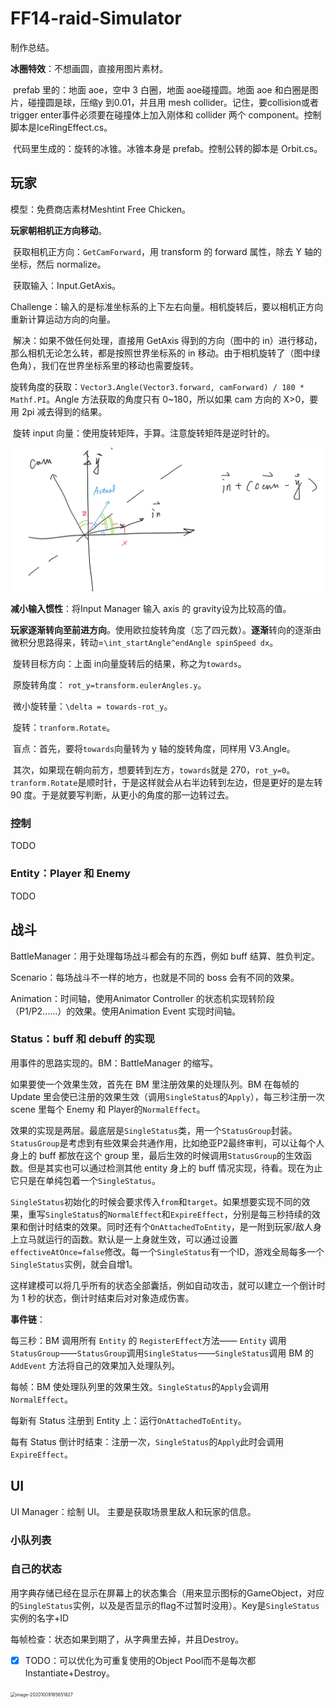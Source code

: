 # FF14-raid-Simulator

制作总结。

**冰圈特效**：不想画圆，直接用图片素材。

​	prefab 里的：地面 aoe，空中 3 白圈，地面 aoe碰撞圆。地面 aoe 和白圈是图片，碰撞圆是球，压缩y 到0.01，并且用 mesh collider。记住，要collision或者 trigger enter事件必须要在碰撞体上加入刚体和 collider 两个 component。控制脚本是IceRingEffect.cs。

​	代码里生成的：旋转的冰锥。冰锥本身是 prefab。控制公转的脚本是 Orbit.cs。

## 玩家

模型：免费商店素材Meshtint Free Chicken。

**玩家朝相机正方向移动**。

​	获取相机正方向：`GetCamForward`，用 transform 的 forward 属性，除去 Y 轴的坐标，然后 normalize。

​	获取输入：Input.GetAxis。

​	Challenge：输入的是标准坐标系的上下左右向量。相机旋转后，要以相机正方向重新计算运动方向的向量。

​	解决：如果不做任何处理，直接用 GetAxis 得到的方向（图中的 in）进行移动，那么相机无论怎么转，都是按照世界坐标系的 in 移动。由于相机旋转了（图中绿色角），我们在世界坐标系里的移动也需要旋转。

​	旋转角度的获取：`Vector3.Angle(Vector3.forward, camForward) / 180 * Mathf.PI`。Angle 方法获取的角度只有 0~180，所以如果 cam 方向的 X>0，要用 2pi 减去得到的结果。

​	旋转 input 向量：使用旋转矩阵，手算。注意旋转矩阵是逆时针的。

<img src="assets/image-20200919212644099.png" alt="image-20200919212644099" style="zoom:50%;" />

**减小输入惯性**：将Input Manager 输入 axis 的 gravity设为比较高的值。

**玩家逐渐转向至前进方向**。使用欧拉旋转角度（忘了四元数）。**逐渐**转向的逐渐由微积分思路得来，转动=`\int_startAngle^endAngle spinSpeed dx`。

​	旋转目标方向：上面 in向量旋转后的结果，称之为`towards`。

​	原旋转角度： `rot_y=transform.eulerAngles.y`。

​	微小旋转量：`\delta = towards-rot_y`。

​	旋转：`tranform.Rotate`。

​	盲点：首先，要将`towards`向量转为 y 轴的旋转角度，同样用 V3.Angle。

​	其次，如果现在朝向前方，想要转到左方，`towards`就是 270，`rot_y=0`。`tranform.Rotate`是顺时针，于是这样就会从右半边转到左边，但是更好的是左转 90 度。于是就要写判断，从更小的角度的那一边转过去。

### 控制

TODO

### Entity：Player 和 Enemy

TODO



## 战斗

BattleManager：用于处理每场战斗都会有的东西，例如 buff 结算、胜负判定。

Scenario：每场战斗不一样的地方，也就是不同的 boss 会有不同的效果。

Animation：时间轴，使用Animator Controller 的状态机实现转阶段（P1/P2……）的效果。使用Animation Event 实现时间轴。

### Status：buff 和 debuff 的实现

用事件的思路实现的。BM：BattleManager 的缩写。

如果要使一个效果生效，首先在 BM 里注册效果的处理队列。BM 在每帧的 Update 里会使已注册的效果生效（调用`SingleStatus`的`Apply`），每三秒注册一次 scene 里每个 Enemy 和 Player的`NormalEffect`。

效果的实现是两层。最底层是`SingleStatus`类，用一个`StatusGroup`封装。`StatusGroup`是考虑到有些效果会共通作用，比如绝亚P2最终审判，可以让每个人身上的 buff 都放在这个 group 里，最后生效的时候调用`StatusGroup`的生效函数。但是其实也可以通过检测其他 entity 身上的 buff 情况实现，待看。现在为止它只是在单纯包着一个`SingleStatus`。

`SingleStatus`初始化的时候会要求传入`from`和`target`。如果想要实现不同的效果，重写`SingleStatus`的`NormalEffect`和`ExpireEffect`，分别是每三秒持续的效果和倒计时结束的效果。同时还有个`OnAttachedToEntity`，是一附到玩家/敌人身上立马就运行的函数。默认是一上身就生效，可以通过设置`effectiveAtOnce=false`修改。每一个`SingleStatus`有一个ID，游戏全局每多一个`SingleStatus`实例，就会自增1。

这样建模可以将几乎所有的状态全部囊括，例如自动攻击，就可以建立一个倒计时为 1 秒的状态，倒计时结束后对对象造成伤害。

**事件链**：

每三秒：BM 调用所有 `Entity` 的 `RegisterEffect`方法—— `Entity` 调用`StatusGroup`——`StatusGroup`调用`SingleStatus`——`SingleStatus`调用 BM 的 `AddEvent` 方法将自己的效果加入处理队列。

每帧：BM 使处理队列里的效果生效。`SingleStatus`的`Apply`会调用`NormalEffect`。

每新有 Status 注册到 Entity 上：运行`OnAttachedToEntity`。

每有 Status 倒计时结束：注册一次，`SingleStatus`的`Apply`此时会调用`ExpireEffect`。

## UI

UI Manager：绘制 UI。 主要是获取场景里敌人和玩家的信息。

### 小队列表



### 自己的状态

用字典存储已经在显示在屏幕上的状态集合（用来显示图标的GameObject，对应的`SingleStatus`实例，以及是否显示的flag不过暂时没用）。Key是`SingleStatus`实例的名字+ID

每帧检查：状态如果到期了，从字典里去掉，并且Destroy。

- [x] TODO：可以优化为可重复使用的Object Pool而不是每次都Instantiate+Destroy。

<img src="D:\D\unity prj\Lesson5\Assets\assets\image-20201009185651827.png" alt="image-20201009185651827" style="zoom:50%;" />


